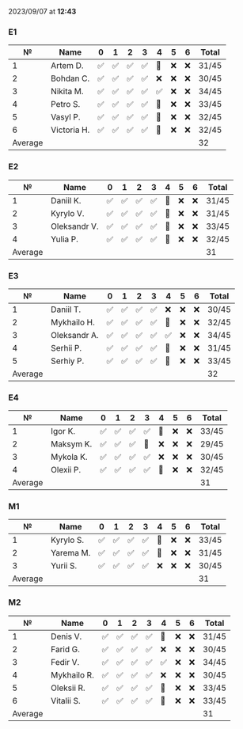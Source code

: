 2023/09/07 at **12:43**
### E1
|№|Name|0|1|2|3|4|5|6|Total|
|-----|-----|-----|-----|-----|-----|-----|-----|-----|-----|
|1|Artem D.|✅|✅|✅|✅|🔄|❌|❌|31/45|
|2|Bohdan C.|✅|✅|✅|✅|❌|❌|❌|30/45|
|3|Nikita M.|✅|✅|✅|✅|✅|❌|❌|34/45|
|4|Petro S.|✅|✅|✅|✅|🔄|❌|❌|33/45|
|5|Vasyl P.|✅|✅|✅|✅|🔄|❌|❌|32/45|
|6|Victoria H.|✅|✅|✅|✅|🔄|❌|❌|32/45|
|Average|||||||||32|
### E2
|№|Name|0|1|2|3|4|5|6|Total|
|-----|-----|-----|-----|-----|-----|-----|-----|-----|-----|
|1|Daniil K.|✅|✅|✅|✅|🔄|❌|❌|31/45|
|2|Kyrylo V.|✅|✅|✅|✅|🔄|❌|❌|31/45|
|3|Oleksandr V.|✅|✅|✅|✅|🔄|❌|❌|33/45|
|4|Yulia P.|✅|✅|✅|✅|🔄|❌|❌|32/45|
|Average|||||||||31|
### E3
|№|Name|0|1|2|3|4|5|6|Total|
|-----|-----|-----|-----|-----|-----|-----|-----|-----|-----|
|1|Daniil T.|✅|✅|✅|✅|❌|❌|❌|30/45|
|2|Mykhailo H.|✅|✅|✅|✅|🔄|❌|❌|32/45|
|3|Oleksandr A.|✅|✅|✅|✅|✅|❌|❌|34/45|
|4|Serhii P.|✅|✅|✅|✅|🔄|❌|❌|31/45|
|5|Serhiy P.|✅|✅|✅|✅|🔄|❌|❌|33/45|
|Average|||||||||32|
### E4
|№|Name|0|1|2|3|4|5|6|Total|
|-----|-----|-----|-----|-----|-----|-----|-----|-----|-----|
|1|Igor K.|✅|✅|✅|✅|🔄|❌|❌|33/45|
|2|Maksym K.|✅|✅|✅|🔄|❌|❌|❌|29/45|
|3|Mykola K.|✅|✅|✅|✅|❌|❌|❌|30/45|
|4|Olexii P.|✅|✅|✅|✅|🔄|❌|❌|32/45|
|Average|||||||||31|
### M1
|№|Name|0|1|2|3|4|5|6|Total|
|-----|-----|-----|-----|-----|-----|-----|-----|-----|-----|
|1|Kyrylo S.|✅|✅|✅|✅|🔄|❌|❌|33/45|
|2|Yarema M.|✅|✅|✅|✅|🔄|❌|❌|31/45|
|3|Yurii S.|✅|✅|✅|✅|❌|❌|❌|30/45|
|Average|||||||||31|
### M2
|№|Name|0|1|2|3|4|5|6|Total|
|-----|-----|-----|-----|-----|-----|-----|-----|-----|-----|
|1|Denis V.|✅|✅|✅|✅|🔄|❌|❌|31/45|
|2|Farid G.|✅|✅|✅|✅|❌|❌|❌|30/45|
|3|Fedir V.|✅|✅|✅|✅|✅|❌|❌|34/45|
|4|Mykhailo R.|✅|✅|✅|✅|❌|❌|❌|30/45|
|5|Oleksii R.|✅|✅|✅|✅|🔄|❌|❌|33/45|
|6|Vitalii S.|✅|✅|✅|✅|🔄|❌|❌|33/45|
|Average|||||||||31|
